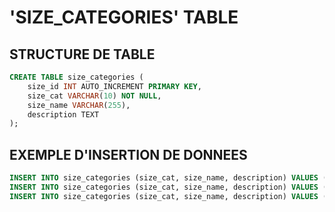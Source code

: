 # 'SIZE_CATEGORIES' TABLE

## STRUCTURE DE TABLE

```sql
CREATE TABLE size_categories (
    size_id INT AUTO_INCREMENT PRIMARY KEY,
    size_cat VARCHAR(10) NOT NULL,
    size_name VARCHAR(255),
    description TEXT
);
```

## EXEMPLE D'INSERTION DE DONNEES

```sql
INSERT INTO size_categories (size_cat, size_name, description) VALUES ('P', 'De petite taille', 'moins de 1 mètre.');
INSERT INTO size_categories (size_cat, size_name, description) VALUES ('M', 'De taille moyenne', 'entre 1 et 2 mètres.');
INSERT INTO size_categories (size_cat, size_name, description) VALUES ('G', 'De grande taille', 'plus de 2 mètres.');
```
